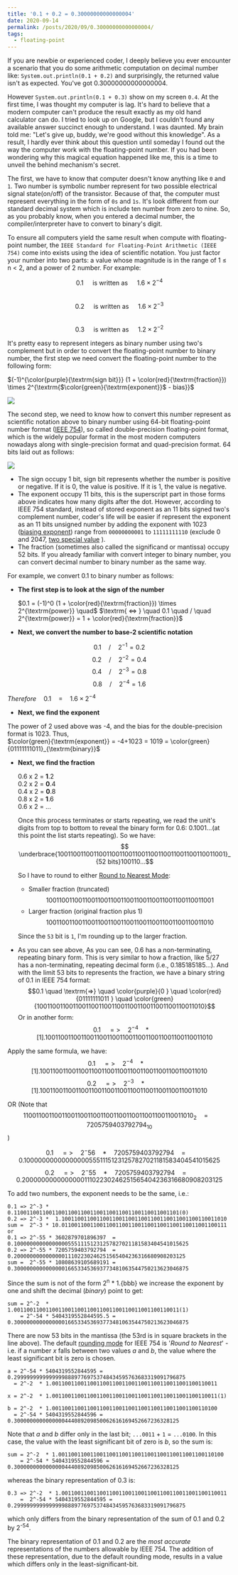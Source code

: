 ```yaml
---
title: '0.1 + 0.2 = 0.30000000000000004'
date: 2020-09-14
permalink: /posts/2020/09/0.30000000000000004/
tags:
  - floating-point
---
```

If you are newbie or experienced coder, I deeply believe you ever encounter a scenario that you do some arithmetic computation on decimal number like:
 `System.out.println(0.1 + 0.2)` and surprisingly, the returned value isn't as expected. You've got 0.30000000000000004. 

However `System.out.println(0.1 + 0.3)` show on my screen `0.4`. 
At the first time, I was thought my computer is lag. It's hard to believe that a modern computer can't produce the result exactly as my old hand calculator can do.
I tried to look up on Google, but I couldn't found any available answer succinct enough to understand. I was daunted. My brain told me: "Let's give up, buddy, we're good without this knowledge". 
As a result, I hardly ever think about this question until someday I found out the way the computer work with the floating-point number. 
If you had been wondering why this magical equation happened like me, this is a time to unveil the behind mechanism's secret.

The first, we have to know that computer doesn't know anything like `0` and `1`. Two number is symbolic number represent for two possible electrical signal state(on/off) of the transistor.
Because of that, the computer must represent everything in the form of `0s` and `1s`. It's look different from our standard decimal system which is include ten number from zero to nine. 
So, as you probably know, when you entered a decimal number, the compiler/interpreter have to convert to binary's digit.

To ensure all computers yield the same result when compute with floating-point number, the `IEEE Standard for Floating-Point Arithmetic (IEEE 754)` come into exists using the idea of scientific notation.
You just factor your number into two parts: a value whose magnitude is in the range of 1 ≤ n < 2, and a power of 2 number. For example:
            
$$0.1 \quad \textrm{ is written as }  \quad 1.6 \times 2^{-4}$$         
$$0.2 \quad \textrm{ is written as }  \quad 1.6 \times 2^{-3}$$   
$$0.3 \quad \textrm{ is written as }  \quad 1.2 \times 2^{-2}$$    

It's pretty easy to represent integers as binary number using two's complement but in order to convert the floating-point number to binary number, the first step we need convert the floating-point number to the following form: 

$(-1)^{\color{purple}{\textrm{sign bit}}} (1 + \color{red}{\textrm{fraction}})  \times 2^{\textrm{$\color{green}{\textrm{exponent}}$ - bias}}$

![](https://wikimedia.org/api/rest_v1/media/math/render/svg/5f677b27f52fcd521355049a560d53b5c01800e1)

The second step, we need to know how to convert this number represent as scientific notation above to binary number using 64-bit floating-point number format ([IEEE 754](https://en.wikipedia.org/wiki/IEEE_754)), so called double-precision floating-point format, which is the widely popular format in the most modern computers nowadays along with single-precision format and quad-precision format.
64 bits laid out as follows:
 
![](https://s3-ap-southeast-1.amazonaws.com/logbasex.github.io/images/IEEE754-64bit.png)

- The sign occupy 1 bit, sign bit represents whether the number is positive or negative. If it is 0, the value is positive. If it is 1, the value is negative.
- The exponent occupy 11 bits, this is the superscript part in those forms above indicates how many digits after the dot. However, according to IEEE 754 standard, instead of stored exponent as an 11 bits signed two's complement number, coder's life will be easier if represent the exponent as an 11 bits unsigned number by adding the exponent with 1023 ([biasing exponent](https://en.wikipedia.org/wiki/Exponent_bias)) range from `00000000001` to `11111111110` (exclude 0 and 2047, [two special value](https://en.wikipedia.org/wiki/IEEE_754-1985#Positive_and_negative_infinity) ).
- The fraction (sometimes also called the significand or mantissa) occupy 52 bits. If you already familiar with convert integer to binary number, you can convert decimal number to binary number as the same way.


For example, we convert 0.1 to binary number as follows: 
- **The first step is to look at the sign of the number**

    $0.1 = (-1)^0 (1 + \color{red}{\textrm{fraction}}) \times 2^{\textrm{power}} \quad$
    $\textrm{ <=> } \quad 0.1 \quad / \quad 2^{\textrm{power}} = 1 + \color{red}{\textrm{fraction}}$
- **Next, we convert the number to base-2 scientific notation**

$$0.1 \quad / \quad 2^{-1} = 0.2$$
$$0.2 \quad / \quad 2^{-2} = 0.4$$
$$0.4 \quad / \quad 2^{-3} = 0.8$$
$$0.8 \quad / \quad 2^{-4} = 1.6$$
     
  $Therefore \quad 0.1 \quad = \quad 1.6 \times 2^{-4}$
-  **Next, we find the exponent**

The power of 2 used above was -4, and the bias for the double-precision format is 1023. Thus,   
$\color{green}{\textrm{exponent}} = -4+1023 = 1019 = \color{green}{01111111011}_{\textrm{binary}}$
- **Next, we find the fraction**

    0.6 x 2 = **1**.2   
    0.2 x 2 = **0**.4     
    0.4 x 2 = **0**.8    
    0.8 x 2 = **1**.6     
    0.6 x 2 = ...        
    
    Once this process terminates or starts repeating, we read the unit's digits from top to bottom to reveal the binary form for 0.6: 0.1001...(at this point the list starts repeating).
    So we have: $$ \underbrace{1001100110011001100110011001100110011001100110011001}_{52 bits}100110...$$
                
    So I have to round to either [Round to Nearest Mode](https://en.wikipedia.org/wiki/IEEE_754-1985#Rounding_floating-point_numbers):
    - Smaller fraction (truncated)
    $$ 1001100110011001100110011001100110011001100110011001 $$        
    - Larger fraction (original fraction plus 1)
    $$ 1001100110011001100110011001100110011001100110011010 $$
                
    Since the `53` bit is `1`, I'm rounding up to the larger fraction.    
    
- As you can see above, As you can see, 0.6 has a non-terminating, repeating binary form. This is very similar to how a fraction, like 5/27 has a non-terminating, repeating decimal form (i.e., 0.185185185...). And with the limit 53 bits to represents the fraction, we have a binary string of 0.1 in IEEE 754 format:
  $$0.1 \quad \textrm{=>} \quad \color{purple}{0 } \quad \color{red}{01111111011 } \quad \color{green}{1001100110011001100110011001100110011001100110011010}$$
  Or in another form: 
  $$0.1 \quad => \quad 2^{-4} \quad * \quad [1].1001100110011001100110011001100110011001100110011010$$
  

Apply the same formula, we have:
$$0.1 \quad => \quad 2^{-4} \quad * \quad [1].1001100110011001100110011001100110011001100110011010$$
$$0.2 \quad => \quad 2^{-3} \quad * \quad [1].1001100110011001100110011001100110011001100110011010$$

OR (Note that $$11001100110011001100110011001100110011001100110011010_{2} \quad = \quad 7205759403792794_{10}$$)

$$0.1 \quad => \quad 2^-56 \quad * \quad 7205759403792794 \quad = \quad 0.1000000000000000055511151231257827021181583404541015625$$
$$0.2 \quad => \quad 2^-55 \quad * \quad 7205759403792794 \quad = \quad 0.200000000000000011102230246251565404236316680908203125$$

To add two numbers, the exponent needs to be the same, i.e.:

    0.1 => 2^-3 *  0.1100110011001100110011001100110011001100110011001101(0)
    0.2 => 2^-3 *  1.1001100110011001100110011001100110011001100110011010
    sum =  2^-3 * 10.0110011001100110011001100110011001100110011001100111
    or
    0.1 => 2^-55 * 3602879701896397  = 0.1000000000000000055511151231257827021181583404541015625
    0.2 => 2^-55 * 7205759403792794  = 0.200000000000000011102230246251565404236316680908203125
    sum =  2^-55 * 10808639105689191 = 0.3000000000000000166533453693773481063544750213623046875

Since the sum is not of the form 2<sup>n</sup> * 1.{bbb} we increase the exponent by one and shift the decimal (*binary*) point to get:

    sum = 2^-2  * 1.0011001100110011001100110011001100110011001100110011(1)
        = 2^-54 * 5404319552844595.5 = 0.3000000000000000166533453693773481063544750213623046875

There are now 53 bits in the mantissa (the 53rd is in square brackets in the line above). The default [rounding mode](https://en.wikipedia.org/wiki/IEEE_754-1985#Rounding_floating-point_numbers) for IEEE 754 is '*Round to Nearest*' - i.e. if a number *x* falls between two values *a* and *b*, the value where the least significant bit is zero is chosen.

    a = 2^-54 * 5404319552844595 = 0.299999999999999988897769753748434595763683319091796875
      = 2^-2  * 1.0011001100110011001100110011001100110011001100110011

    x = 2^-2  * 1.0011001100110011001100110011001100110011001100110011(1)

    b = 2^-2  * 1.0011001100110011001100110011001100110011001100110100
      = 2^-54 * 5404319552844596 = 0.3000000000000000444089209850062616169452667236328125
    
Note that *a* and *b* differ only in the last bit; `...0011` + `1` = `...0100`. In this case, the value with the least significant bit of zero is *b*, so the sum is:

    sum = 2^-2  * 1.0011001100110011001100110011001100110011001100110100
        = 2^-54 * 5404319552844596 = 0.3000000000000000444089209850062616169452667236328125

whereas the binary representation of 0.3 is:

    0.3 => 2^-2  * 1.0011001100110011001100110011001100110011001100110011
        =  2^-54 * 5404319552844595 = 0.299999999999999988897769753748434595763683319091796875

which only differs from the binary representation of the sum of 0.1 and 0.2 by 2<sup>-54</sup>.

The binary representation of 0.1 and 0.2 are the *most accurate* representations of the numbers allowable by IEEE 754. The addition of these representation, due to the default rounding mode, results in a value which differs only in the least-significant-bit.